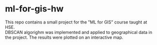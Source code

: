 # ml-for-gis-hw
This repo contains a small project for the "ML for GIS" course taught at HSE.\
DBSCAN algorighm was implemented and applied to geographical data in the project. The results were plotted on an interactive map.
